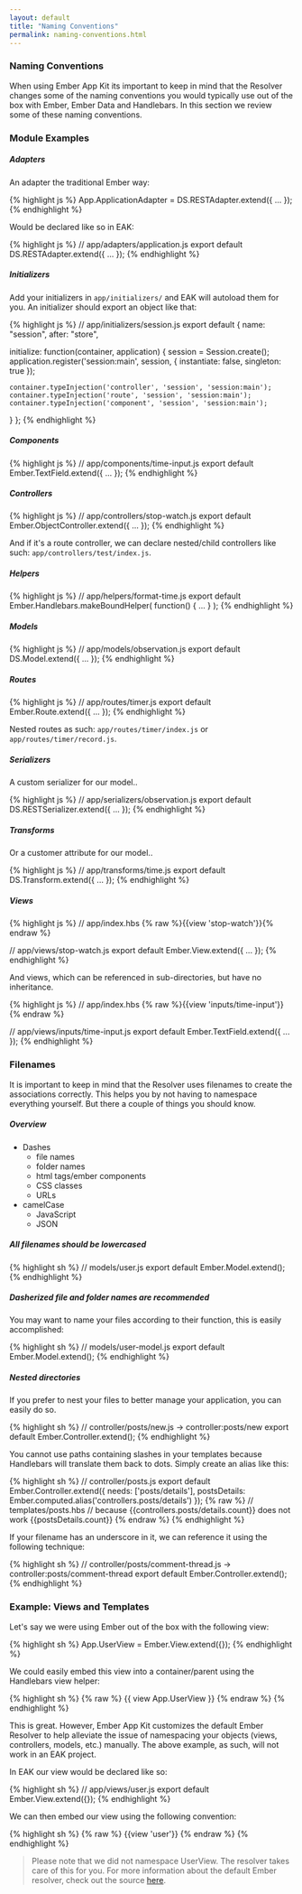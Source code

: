 ```yaml
---
layout: default
title: "Naming Conventions"
permalink: naming-conventions.html
---
```

### Naming Conventions
When using Ember App Kit its important to keep in mind that the Resolver changes some of the naming conventions you would typically use out of the box with Ember, Ember Data and Handlebars. In this section we review some of these naming conventions.

### Module Examples

##### Adapters

An adapter the traditional Ember way:

{% highlight js %}
App.ApplicationAdapter = DS.RESTAdapter.extend({ ... });
{% endhighlight %}

Would be declared like so in EAK:

{% highlight js %}
// app/adapters/application.js
export default DS.RESTAdapter.extend({ ... });
{% endhighlight %}

##### Initializers

Add your initializers in ```app/initializers/``` and EAK will autoload them for you. An initializer should export an object like that:

{% highlight js %}
// app/initializers/session.js
export default {
  name: "session",
  after: "store",
  
  initialize: function(container, application) {
    session = Session.create();
    application.register('session:main', session, {  instantiate: false, singleton: true });
    
    container.typeInjection('controller', 'session', 'session:main');
    container.typeInjection('route', 'session', 'session:main');
    container.typeInjection('component', 'session', 'session:main');
  }
};
{% endhighlight %}

##### Components

{% highlight js %}
// app/components/time-input.js
export default Ember.TextField.extend({ ... });
{% endhighlight %}

##### Controllers

{% highlight js %}
// app/controllers/stop-watch.js
export default Ember.ObjectController.extend({ ... });
{% endhighlight %}

And if it's a route controller, we can declare nested/child controllers like such: `app/controllers/test/index.js`.

##### Helpers

{% highlight js %}
// app/helpers/format-time.js
export default Ember.Handlebars.makeBoundHelper( function() { ... } );
{% endhighlight %}

##### Models

{% highlight js %}
// app/models/observation.js
export default DS.Model.extend({ ... });
{% endhighlight %}

##### Routes

{% highlight js %}
// app/routes/timer.js
export default Ember.Route.extend({ ... });
{% endhighlight %}

Nested routes as such: `app/routes/timer/index.js` or `app/routes/timer/record.js`.

##### Serializers

A custom serializer for our model..

{% highlight js %}
// app/serializers/observation.js
export default DS.RESTSerializer.extend({ ... });
{% endhighlight %}

##### Transforms

Or a customer attribute for our model..

{% highlight js %}
// app/transforms/time.js
export default DS.Transform.extend({ ... });
{% endhighlight %}

##### Views

{% highlight js %}
// app/index.hbs
{% raw %}{{view 'stop-watch'}}{% endraw %}

// app/views/stop-watch.js
export default Ember.View.extend({ ... });
{% endhighlight %}

And views, which can be referenced in sub-directories, but have no inheritance.

{% highlight js %}
// app/index.hbs
{% raw %}{{view 'inputs/time-input'}}{% endraw %}

// app/views/inputs/time-input.js
export default Ember.TextField.extend({ ... });
{% endhighlight %}

### Filenames

It is important to keep in mind that the Resolver uses filenames to create the associations correctly. This helps you by not having to namespace everything yourself. But there a couple of things you should know.

##### Overview
- Dashes
  - file names
  - folder names
  - html tags/ember components
  - CSS classes
  - URLs
- camelCase
  - JavaScript
  - JSON

##### All filenames should be lowercased

{% highlight sh %}
// models/user.js
export default Ember.Model.extend();
{% endhighlight %}

##### Dasherized file and folder names are recommended

You may want to name your files according to their function, this is easily accomplished:

{% highlight sh %}
// models/user-model.js
export default Ember.Model.extend();
{% endhighlight %}


##### Nested directories

If you prefer to nest your files to better manage your application, you can easily do so.

{% highlight sh %}
// controller/posts/new.js -> controller:posts/new
export default Ember.Controller.extend();
{% endhighlight %}

You cannot use paths containing slashes in your templates because Handlebars will translate them back to dots. Simply create an alias like this:

{% highlight sh %}
// controller/posts.js
export default Ember.Controller.extend({
    needs: ['posts/details'],
    postsDetails: Ember.computed.alias('controllers.posts/details')
});
{% raw %}
// templates/posts.hbs
// because {{controllers.posts/details.count}} does not work
{{postsDetails.count}}
{% endraw %}
{% endhighlight %}

If your filename has an underscore in it, we can reference it using the following technique:

{% highlight sh %}
// controller/posts/comment-thread.js -> controller:posts/comment-thread
export default Ember.Controller.extend();
{% endhighlight %}

### Example: Views and Templates

Let's say we were using Ember out of the box with the following view:

{% highlight sh %}
App.UserView = Ember.View.extend({});
{% endhighlight %}

We could easily embed this view into a container/parent using the Handlebars view helper:

{% highlight sh %}
{% raw %}
{{ view App.UserView }}
{% endraw %}
{% endhighlight %}

This is great. However, Ember App Kit customizes the default Ember Resolver to help alleviate the issue of namespacing your objects (views, controllers, models, etc.) manually. The above example, as such, will not work in an EAK project.

In EAK our view would be declared like so:

{% highlight sh %}
// app/views/user.js
export default Ember.View.extend({});
{% endhighlight %}

We can then embed our view using the following convention:

{% highlight sh %}
{% raw %}
{{view 'user'}}
{% endraw %}
{% endhighlight %}

> Please note that we did not namespace UserView. The resolver takes care of this for you. For more information about the default Ember resolver, check out the source [here](https://github.com/emberjs/ember.js/blob/master/packages/ember-application/lib/system/resolver.js).
